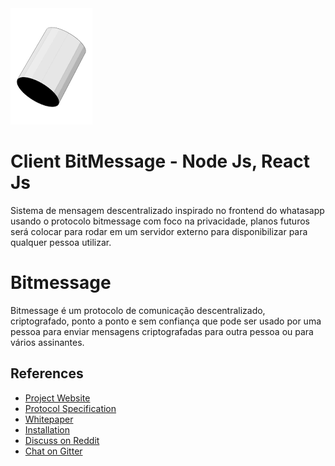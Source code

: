 <img src="https://github.com/Rafael-Abne/BitZapP2P/blob/master/src/images/logo-bitmessage.png" />

Client BitMessage - Node Js, React Js
============

Sistema de mensagem descentralizado inspirado no frontend do whatasapp usando o protocolo bitmessage com foco na privacidade, planos futuros será colocar para rodar em um servidor externo para disponibilizar para qualquer pessoa utilizar.

Bitmessage
============

Bitmessage é um protocolo de comunicação descentralizado, criptografado, ponto a ponto e sem confiança que pode ser usado por uma pessoa para enviar mensagens criptografadas para outra pessoa ou para vários assinantes.

References
----------
* [Project Website](https://bitmessage.org)
* [Protocol Specification](https://bitmessage.org/wiki/Protocol_specification)
* [Whitepaper](https://bitmessage.org/bitmessage.pdf)
* [Installation](https://bitmessage.org/wiki/Compiling_instructions)
* [Discuss on Reddit](https://www.reddit.com/r/bitmessage)
* [Chat on Gitter](https://gitter.im/Bitmessage/PyBitmessage)

